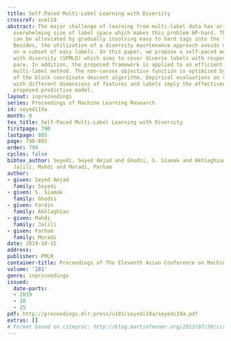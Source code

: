 ```yaml
---
title: Self-Paced Multi-Label Learning with Diversity
crossref: acml19
abstract: The major challenge of learning from multi-label data has arisen from the
  overwhelming size of label space which makes this problem NP-hard. This problem
  can be alleviated by gradually involving easy to hard tags into the learning process.
  Besides, the utilization of a diversity maintenance approach avoids overfitting
  on a subset of easy labels. In this paper, we propose a self-paced multi-label learning
  with diversity (SPMLD) which aims to cover diverse labels with respect to its learning
  pace. In addition, the proposed framework is applied to an efficient correlation-based
  multi-label method. The non-convex objective function is optimized by an extension
  of the block coordinate descent algorithm. Empirical evaluations on real-world datasets
  with different dimensions of features and labels imply the effectiveness of the
  proposed predictive model.
layout: inproceedings
series: Proceedings of Machine Learning Research
id: seyedi19a
month: 0
tex_title: Self-Paced Multi-Label Learning with Diversity
firstpage: 790
lastpage: 805
page: 790-805
order: 790
cycles: false
bibtex_author: Seyedi, Seyed Amjad and Ghodsi, S. Siamak and Akhlaghian, Fardin and
  Jalili, Mahdi and Moradi, Parham
author:
- given: Seyed Amjad
  family: Seyedi
- given: S. Siamak
  family: Ghodsi
- given: Fardin
  family: Akhlaghian
- given: Mahdi
  family: Jalili
- given: Parham
  family: Moradi
date: 2019-10-15
address: 
publisher: PMLR
container-title: Proceedings of The Eleventh Asian Conference on Machine Learning
volume: '101'
genre: inproceedings
issued:
  date-parts:
  - 2019
  - 10
  - 15
pdf: http://proceedings.mlr.press/v101/seyedi19a/seyedi19a.pdf
extras: []
# Format based on citeproc: http://blog.martinfenner.org/2013/07/30/citeproc-yaml-for-bibliographies/
---
```

